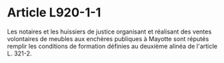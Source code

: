 # Article L920-1-1

Les notaires et les huissiers de justice organisant et réalisant des ventes volontaires de meubles aux enchères publiques à Mayotte sont réputés remplir les conditions de formation définies au deuxième alinéa de l'article L. 321-2.
